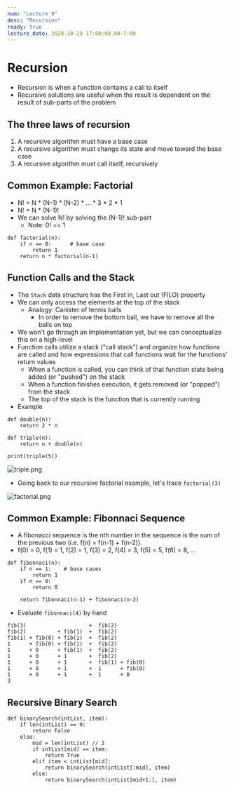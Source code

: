 ```yaml
---
num: "Lecture 9"
desc: "Recursion"
ready: true
lecture_date: 2020-10-29 17:00:00.00-7:00
---
```


# Recursion

* Recursion is when a function contains a call to itself
* Recursive solutions are useful when the result is dependent on the result of sub-parts of the problem

## The three laws of recursion

1. A recursive algorithm must have a base case
2. A recursive algorithm must change its state and move toward the base case
3. A recursive algorithm must call itself, recursively

## Common Example: Factorial

* N! = N * (N-1) * (N-2) * ... * 3 * 2 * 1
* N! = N * (N-1)!
* We can solve N! by solving the (N-1)! sub-part
	* Note: 0! == 1

```
def factorial(n):
	if n == 0:      # base case
		return 1
	return n * factorial(n-1)
```

## Function Calls and the Stack

* The `Stack` data structure has the First in, Last out (FILO) property
* We can only access the elements at the top of the stack
	* Analogy: Canister of tennis balls
		* In order to remove the bottom ball, we have to remove all the balls on top 
* We won't go through an implementation yet, but we can conceptualize this on a high-level
* Function calls utilize a stack ("call stack") and organize how functions are called and how expressions that call functions wait for the functions' return values
	* When a function is called, you can think of that function state being added (or "pushed") on the stack
	* When a function finishes execution, it gets removed (or "popped") from the stack
	* The top of the stack is the function that is currently running
* Example

```
def double(n):
	return 2 * n

def triple(n):
	return n + double(n)

print(triple(5))
```

![triple.png](triple.png)

* Going back to our recursive factorial example, let's trace `factorial(3)`

![factorial.png](factorial.png)

## Common Example: Fibonnaci Sequence

* A fibonacci sequence is the nth number in the sequence is the sum of the previous two (i.e. f(n) = f(n-1) + f(n-2)).
* f(0) = 0, f(1) = 1, f(2) = 1, f(3) = 2, f(4) = 3, f(5) = 5, f(6) = 8, ...

```
def fibonnaci(n):
	if n == 1:    # base cases
		return 1
	if n == 0:          
		return 0

	return fibonnaci(n-1) + fibonnaci(n-2)
```

* Evaluate `fibonnaci(4)` by hand

```
fib(3)                    +  fib(2)
fib(2)          + fib(1)  +  fib(2)
fib(1) + fib(0) + fib(1)  +  fib(2)
1      + fib(0) + fib(1)  +  fib(2)
1      + 0      + fib(1)  +  fib(2)
1      + 0      + 1       +  fib(2)
1      + 0      + 1       +  fib(1) + fib(0)
1      + 0      + 1       +  1      + fib(0)
1      + 0      + 1       +  1      + 0
3
```

## Recursive Binary Search

```
def binarySearch(intList, item):
	if len(intList) == 0:
		return False
	else:
		mid = len(intList) // 2
		if intList[mid] == item:
			return True
		elif item < intList[mid]:
			return binarySearch(intList[:mid], item)
		else:
			return binarySearch(intList[mid+1:], item)
```

